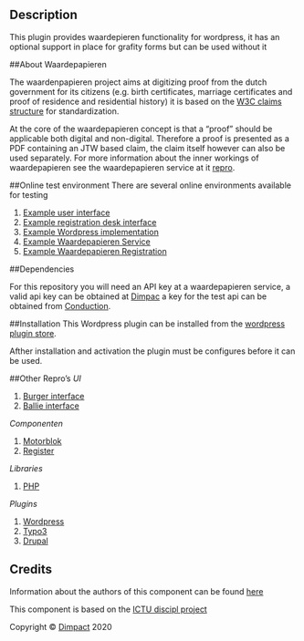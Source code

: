 Description
----
This plugin provides waardepieren functionality for wordpress, it has an optional support in place for grafity forms but can be used without it

##About Waardepapieren

The waardenpapieren project aims at digitizing proof from the dutch government for its citizens (e.g. birth certificates, marriage certificates and proof of residence and residential history) it is based on the [W3C claims structure](https://w3c.github.io/vc-data-model/#claims) for standardization.

At the core of the waardepapieren concept is that a “proof” should be applicable both digital and non-digital. Therefore a proof is presented as a PDF containing an JTW based claim, the claim itself however can also be used separately. For more information about the inner workings of waardepapieren see the waardepapieren service at it [repro]( https://github.com/ConductionNL/waardepapieren-service).

##Online test environment
There are several online environments available for testing

1. [Example user interface](https://waardepapieren-gemeentehoorn.commonground.nu)
2. [Example registration desk interface](https://waardepapieren-gemeentehoorn.commonground.nu/waardepapieren-balie)
3. [Example Wordpress implementation](https://dev.zuiddrecht.nl)
4. [Example Waardepapieren Service](https://waardepapieren-gemeentehoorn.commonground.nu/api/v1/waar)
5. [Example Waardepapieren Registration](https://waardepapieren-gemeentehoorn.commonground.nu/api/v1/wari )

##Dependencies

For this repository you will need an API key at a waardepapieren service, a valid api key can be obtained at [Dimpac](https://www.dimpact.nl/) a key for the test api can be obtained from [Conduction](https://condution.nl).

##Installation 
This Wordpress plugin can be installed from the [wordpress plugin store](https://wordpress.org/plugins/).

Afther installation and activation the plugin must be configures before it can be used. 

##Other Repro’s
*UI*
1. [Burger interface](https://github.com/ConductionNL/waardepapieren) 
2. [Ballie interface](https://github.com/ConductionNL/waardepapieren-ballie)

*Componenten*
1. [Motorblok](https://github.com/ConductionNL/waardepapieren-service) 
2. [Register](https://github.com/ConductionNL/waardepapieren-register) 

*Libraries*
1. [PHP](https://github.com/ConductionNL/waardepapieren-php)

*Plugins*
1. [Wordpress](https://github.com/ConductionNL/waardepapieren_wordpress) 
2. [Typo3](https://github.com/ConductionNL/waardepapieren_typo3) 
3. [Drupal](https://github.com/ConductionNL/waardepapieren_drupal) 


Credits
----

Information about the authors of this component can be found [here](AUTHORS.md)

This component is based on the [ICTU discipl project](https://github.com/discipl/waardepapieren)

Copyright © [Dimpact](https://www.dimpact.nl/) 2020
